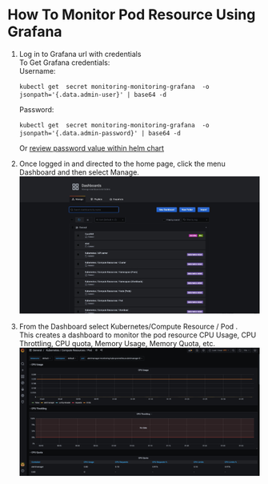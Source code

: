 # How To Monitor Pod Resource Using Grafana

1. Log in to Grafana url with credentials \
    To Get Grafana credentials: \
    Username:

    ```shell
    kubectl get  secret monitoring-monitoring-grafana  -o jsonpath='{.data.admin-user}' | base64 -d
    ```

    Password:

    ```shell
    kubectl get  secret monitoring-monitoring-grafana  -o jsonpath='{.data.admin-password}' | base64 -d
    ```

    Or [review password value within helm chart](https://repo1.dso.mil/big-bang/apps/core/monitoring/-/blob/main/chart/values.yaml#L708)

1. Once logged in and directed to the home page, click the menu Dashboard and then select Manage. \
     ![Manage Dashboard Screenshot](../../assets/imgs/guides/grafana-dashboard-manage.jpeg)
1. From the Dashboard select Kubernetes/Compute Resource / Pod . \
     This creates a dashboard to monitor the pod resource CPU Usage, CPU Throttling, CPU quota, Memory Usage, Memory Quota, etc. \
     ![Pod Resource Grafana Screenshot](../../assets/imgs/guides/grafana-dashboard.jpeg)
